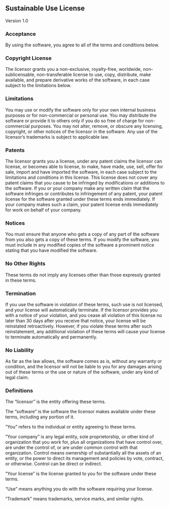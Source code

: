 ## Sustainable Use License

Version 1.0

### Acceptance

By using the software, you agree to all of the terms and conditions below.

### Copyright License

The licensor grants you a non-exclusive, royalty-free, worldwide, non-sublicensable, non-transferable license
to use, copy, distribute, make available, and prepare derivative works of the software, in each case subject
to the limitations below.

### Limitations

You may use or modify the software only for your own internal business purposes or for non-commercial or
personal use. You may distribute the software or provide it to others only if you do so free of charge for
non-commercial purposes. You may not alter, remove, or obscure any licensing, copyright, or other notices of
the licensor in the software. Any use of the licensor’s trademarks is subject to applicable law.

### Patents

The licensor grants you a license, under any patent claims the licensor can license, or becomes able to
license, to make, have made, use, sell, offer for sale, import and have imported the software, in each case
subject to the limitations and conditions in this license. This license does not cover any patent claims that
you cause to be infringed by modifications or additions to the software. If you or your company make any
written claim that the software infringes or contributes to infringement of any patent, your patent license
for the software granted under these terms ends immediately. If your company makes such a claim, your patent
license ends immediately for work on behalf of your company.

### Notices

You must ensure that anyone who gets a copy of any part of the software from you also gets a copy of these
terms. If you modify the software, you must include in any modified copies of the software a prominent notice
stating that you have modified the software.

### No Other Rights

These terms do not imply any licenses other than those expressly granted in these terms.

### Termination

If you use the software in violation of these terms, such use is not licensed, and your license will
automatically terminate. If the licensor provides you with a notice of your violation, and you cease all
violation of this license no later than 30 days after you receive that notice, your license will be reinstated
retroactively. However, if you violate these terms after such reinstatement, any additional violation of these
terms will cause your license to terminate automatically and permanently.

### No Liability

As far as the law allows, the software comes as is, without any warranty or condition, and the licensor will
not be liable to you for any damages arising out of these terms or the use or nature of the software, under
any kind of legal claim.

### Definitions

The “licensor” is the entity offering these terms.

The “software” is the software the licensor makes available under these terms, including any portion of it.

“You” refers to the individual or entity agreeing to these terms.

“Your company” is any legal entity, sole proprietorship, or other kind of organization that you work for, plus
all organizations that have control over, are under the control of, or are under common control with that
organization. Control means ownership of substantially all the assets of an entity, or the power to direct its
management and policies by vote, contract, or otherwise. Control can be direct or indirect.

“Your license” is the license granted to you for the software under these terms.

“Use” means anything you do with the software requiring your license.

“Trademark” means trademarks, service marks, and similar rights.
